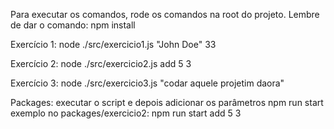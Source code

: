 Para executar os comandos, rode os comandos na root do projeto.
Lembre de dar o comando:
npm install

Exercício 1:
node ./src/exercicio1.js "John Doe" 33

Exercício 2:
node ./src/exercicio2.js add 5 3

Exercício 3:
node ./src/exercicio3.js "codar aquele projetim daora"

Packages: executar o script e depois adicionar os parâmetros
npm run start
exemplo no packages/exercicio2: npm run start add 5 3

